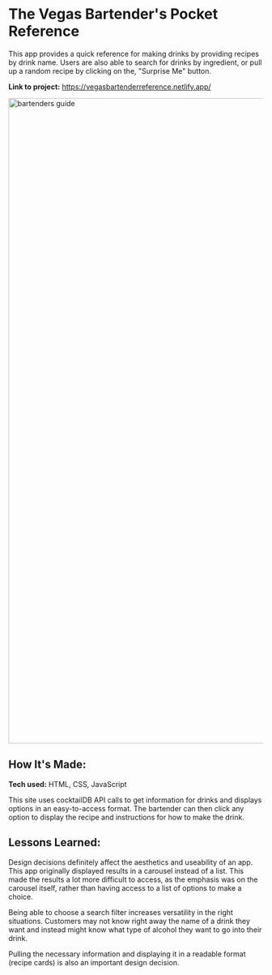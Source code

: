 # The Vegas Bartender's Pocket Reference
This app provides a quick reference for making drinks by providing recipes by drink name.  Users are also able to search for drinks by ingredient, or pull up a random recipe by clicking on the, "Surprise Me" button.

**Link to project:** https://vegasbartenderreference.netlify.app/

<img width="1274" alt="bartenders guide" src="https://user-images.githubusercontent.com/5935095/167164406-24d65de7-46b3-4b87-b808-d79a41e4463d.png">

## How It's Made:

**Tech used:** HTML, CSS, JavaScript

This site uses cocktailDB API calls to get information for drinks and displays options in an easy-to-access format. The bartender can then click any option to display the recipe and instructions for how to make the drink.

## Lessons Learned:

Design decisions definitely affect the aesthetics and useability of an app. This app originally displayed results in a carousel instead of a list.  This made the results a lot more difficult to access, as the emphasis was on the carousel itself, rather than having access to a list of options to make a choice.

Being able to choose a search filter increases versatility in the right situations. Customers may not know right away the name of a drink they want and instead might know what type of alcohol they want to go into their drink.

Pulling the necessary information and displaying it in a readable format (recipe cards) is also an important design decision.
